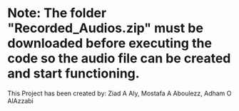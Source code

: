 # Note: The folder "Recorded_Audios.zip" must be downloaded before executing the code so the audio file can be created and start functioning.
This Project has been created by:
Ziad A Aly,
Mostafa A Aboulezz,
Adham O AlAzzabi
